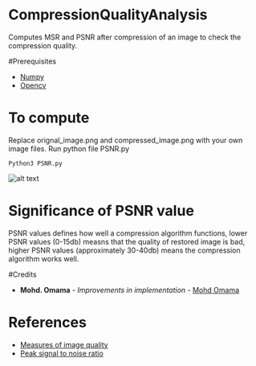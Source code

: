 # CompressionQualityAnalysis
Computes MSR and PSNR after compression of an image to check the compression quality.

#Prerequisites
* [Numpy](http://www.numpy.org/)
* [Opencv](https://opencv.org/)

# To compute
Replace orignal_image.png and compressed_image.png with your own image files. 
Run python file PSNR.py
```
Python3 PSNR.py
```

![alt text](https://github.com/vasutomar/CompressionQualityAnalysis/blob/master/example_image.jpg "Example_image")

# Significance of PSNR value
PSNR values defines how well a compression algorithm functions, lower PSNR values (0-15db) measns that the quality of restored image is bad, higher PSNR values (approximately 30-40db) means the compression algorithm works well. 

#Credits
* **Mohd. Omama** - *Improvements in implementation* - [Mohd Omama](https://github.com/mohdomama)

# References
* [Measures of image quality](https://homepages.inf.ed.ac.uk/rbf/CVonline/LOCAL_COPIES/VELDHUIZEN/node18.html) 
* [Peak signal to noise ratio](https://en.wikipedia.org/wiki/Peak_signal-to-noise_ratio)
